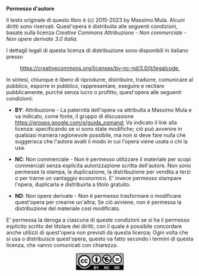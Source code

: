 **Permesso d'autore**

Il testo originale di questo libro è (c) 2015-2023 by Massimo Mula. Alcuni diritti sono riservati.
Quest'opera è distribuita alle seguenti condizioni, basate sulla licenza *Creative Commons Attribuzione - Non commerciale - Non opere derivate 3.0 Italia*.

I dettagli legali di questa licenza di distribuzione sono disponibili in italiano presso

<p align="center"><a href="https://creativecommons.org/licenses/by-nc-nd/3.0/it/legalcode">https://creativecommons.org/licenses/by-nc-nd/3.0/it/legalcode.</a></p>


In sintesi, chiunque è libero di riprodurre, distribuire, tradurre, comunicare al pubblico, esporre in pubblico, rappresentare, eseguire e recitare pubblicamente, purché senza lucro o profitto, quest'opera alle seguenti condizioni:

   * **BY**: Attribuzione - La paternità dell'opera va attribuita a Massimo Mula e va indicato, come fonte, il gruppo di discussione https://groups.google.com/g/guida_osmand; Va indicato il link alla licenza: specificando se vi sono state modifiche; ciò può avvenire in qualsiasi maniera ragionevole possibile, ma non si deve fare nulla che suggerisca che l'autore avalli il modo in cui l'opera viene usata o chi la usa.
* **NC**: Non commerciale - Non è permesso utilizzare il materiale per scopi commerciali senza esplicita autorizzazione scritta dell'autore. Non sono permesse la stampa, la duplicazione, la distribuzione per vendita a terzi o per trarne un vantaggio economico. E' invece permesso stampare l'opera, duplicarla e distribuirla a titolo gratuito.

* **ND**: Non opere derivate - Non è permesso trasformare o modificare quest'opera per crearne un'altra; Se ciò avviene, non è permessa la distribuzione del materiale così modificato.

E' permessa la deroga a ciascuna di queste condizioni se si ha il permesso esplicito scritto del titolare dei diritti, con il quale è possibile concordare anche utilizzi di quest'opera non previsti da questa licenza; Ogni volta che si usa o distribuisce quest'opera, questo va fatto secondo i termini di questa licenza, che vanno comunicati con chiarezza.

<p align="center">
<img src="CC-BY.png">
</p>

